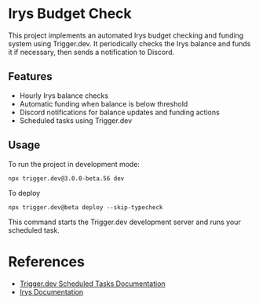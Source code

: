 # Irys Budget Check

This project implements an automated Irys budget checking and funding system using Trigger.dev. It periodically checks the Irys balance and funds it if necessary, then sends a notification to Discord.

## Features

- Hourly Irys balance checks
- Automatic funding when balance is below threshold
- Discord notifications for balance updates and funding actions
- Scheduled tasks using Trigger.dev

## Usage

To run the project in development mode:

```
npx trigger.dev@3.0.0-beta.56 dev
```

To deploy

```
npx trigger.dev@beta deploy --skip-typecheck
```

This command starts the Trigger.dev development server and runs your scheduled task.

# References

- [Trigger.dev Scheduled Tasks Documentation](https://trigger.dev/docs/tasks-scheduled)
- [Irys Documentation](https://arweave-tools.irys.xyz/overview/about)
